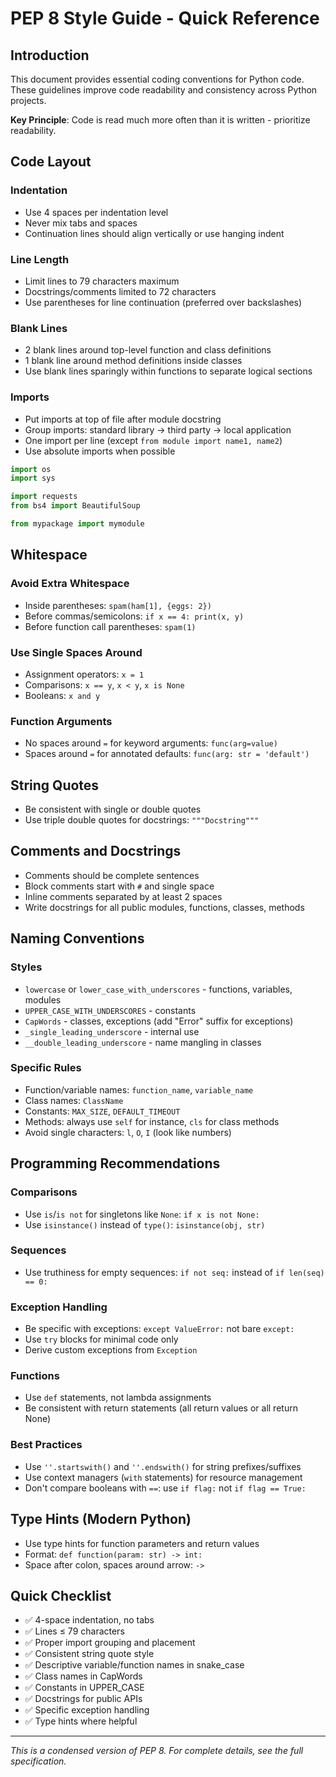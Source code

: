 # PEP 8 Style Guide - Quick Reference

## Introduction

This document provides essential coding conventions for Python code. These guidelines improve code readability and consistency across Python projects.

**Key Principle**: Code is read much more often than it is written - prioritize readability.

## Code Layout

### Indentation

- Use 4 spaces per indentation level
- Never mix tabs and spaces
- Continuation lines should align vertically or use hanging indent

### Line Length

- Limit lines to 79 characters maximum
- Docstrings/comments limited to 72 characters
- Use parentheses for line continuation (preferred over backslashes)

### Blank Lines

- 2 blank lines around top-level function and class definitions
- 1 blank line around method definitions inside classes
- Use blank lines sparingly within functions to separate logical sections

### Imports

- Put imports at top of file after module docstring
- Group imports: standard library → third party → local application
- One import per line (except `from module import name1, name2`)
- Use absolute imports when possible

```python
import os
import sys

import requests
from bs4 import BeautifulSoup

from mypackage import mymodule
```

## Whitespace

### Avoid Extra Whitespace

- Inside parentheses: `spam(ham[1], {eggs: 2})`
- Before commas/semicolons: `if x == 4: print(x, y)`
- Before function call parentheses: `spam(1)`

### Use Single Spaces Around

- Assignment operators: `x = 1`
- Comparisons: `x == y`, `x < y`, `x is None`
- Booleans: `x and y`

### Function Arguments

- No spaces around `=` for keyword arguments: `func(arg=value)`
- Spaces around `=` for annotated defaults: `func(arg: str = 'default')`

## String Quotes

- Be consistent with single or double quotes
- Use triple double quotes for docstrings: `"""Docstring"""`

## Comments and Docstrings

- Comments should be complete sentences
- Block comments start with `#` and single space
- Inline comments separated by at least 2 spaces
- Write docstrings for all public modules, functions, classes, methods

## Naming Conventions

### Styles

- `lowercase` or `lower_case_with_underscores` - functions, variables, modules
- `UPPER_CASE_WITH_UNDERSCORES` - constants
- `CapWords` - classes, exceptions (add "Error" suffix for exceptions)
- `_single_leading_underscore` - internal use
- `__double_leading_underscore` - name mangling in classes

### Specific Rules

- Function/variable names: `function_name`, `variable_name`
- Class names: `ClassName`
- Constants: `MAX_SIZE`, `DEFAULT_TIMEOUT`
- Methods: always use `self` for instance, `cls` for class methods
- Avoid single characters: `l`, `O`, `I` (look like numbers)

## Programming Recommendations

### Comparisons

- Use `is`/`is not` for singletons like `None`: `if x is not None:`
- Use `isinstance()` instead of `type()`: `isinstance(obj, str)`

### Sequences

- Use truthiness for empty sequences: `if not seq:` instead of `if len(seq) == 0:`

### Exception Handling

- Be specific with exceptions: `except ValueError:` not bare `except:`
- Use `try` blocks for minimal code only
- Derive custom exceptions from `Exception`

### Functions

- Use `def` statements, not lambda assignments
- Be consistent with return statements (all return values or all return None)

### Best Practices

- Use `''.startswith()` and `''.endswith()` for string prefixes/suffixes
- Use context managers (`with` statements) for resource management
- Don't compare booleans with `==`: use `if flag:` not `if flag == True:`

## Type Hints (Modern Python)

- Use type hints for function parameters and return values
- Format: `def function(param: str) -> int:`
- Space after colon, spaces around arrow: `->`

## Quick Checklist

- ✅ 4-space indentation, no tabs
- ✅ Lines ≤ 79 characters
- ✅ Proper import grouping and placement
- ✅ Consistent string quote style
- ✅ Descriptive variable/function names in snake_case
- ✅ Class names in CapWords
- ✅ Constants in UPPER_CASE
- ✅ Docstrings for public APIs
- ✅ Specific exception handling
- ✅ Type hints where helpful

---

_This is a condensed version of PEP 8. For complete details, see the full specification._
